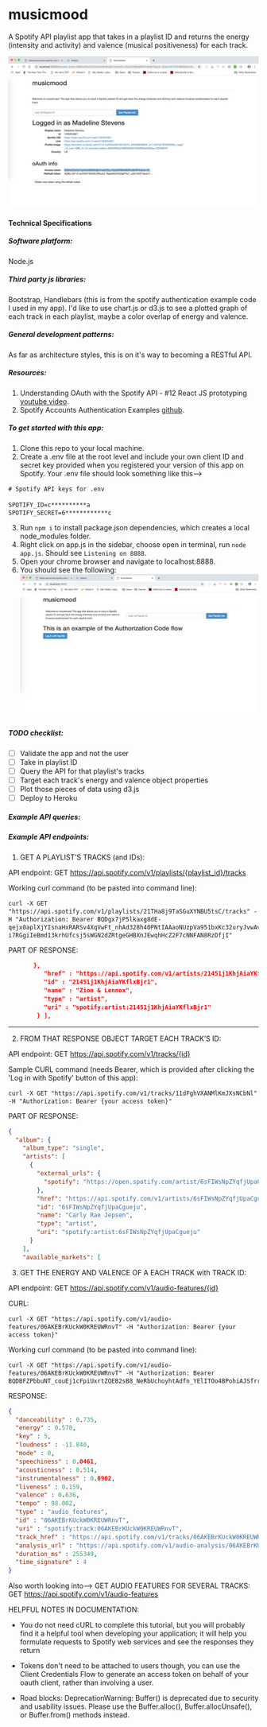 # musicmood
A Spotify API playlist app that takes in a playlist ID and returns the energy (intensity and activity) and valence (musical positiveness) for each track. 

![screenshot](images/screenshot.png)


#### Technical Specifications

##### Software platform: 
Node.js 
##### Third party js libraries:  
Bootstrap, Handlebars (this is from the spotify authentication example code I used in my app). I'd like to use chart.js or d3.js to see a plotted graph of each track in each playlist, maybe a color overlap of energy and valence. 
##### General development patterns: 
As far as architecture styles, this is on it's way to becoming a RESTful API. 

##### Resources:
1. Understanding OAuth with the Spotify API - #12 React JS prototyping [youtube video](https://www.youtube.com/watch?v=f5OLDvwP-Ug).
2. Spotify Accounts Authentication Examples [github](https://github.com/spotify/web-api-auth-examples).

##### To get started with this app:
1. Clone this repo to your local machine.
2. Create a .env file at the root level and include your own client ID and secret key provided when you registered your version of this app on Spotify. Your .env file should look something like this-->
```
# Spotify API keys for .env

SPOTIFY_ID=c**********a
SPOTIFY_SECRET=6************c
```
3. Run ```npm i``` to install package.json dependencies, which creates a local node_modules folder. 
4. Right click on app.js in the sidebar, choose open in terminal, run ```node app.js```. Should see ```Listening on 8888```.
5. Open your chrome browser and navigate to localhost:8888.
6. You should see the following:
![screenshot](images/screenshot2.png)

##### TODO checklist:
- [ ] Validate the app and not the user
- [ ] Take in playlist ID
- [ ] Query the API for that playlist's tracks
- [ ] Target each track's energy and valence object properties 
- [ ] Plot those pieces of data using d3.js
- [ ] Deploy to Heroku
 
##### Example API queries: 

##### Example API endpoints: 

1. GET A PLAYLIST’S TRACKS (and IDs):

API endpoint:
GET https://api.spotify.com/v1/playlists/{playlist_id}/tracks

Working curl command (to be pasted into command line):
```
curl -X GET "https://api.spotify.com/v1/playlists/21THa8j9TaSGuXYNBU5tsC/tracks" -H "Authorization: Bearer BQDgx7jP5lkaxg8dE-qejx0aplXjYIsnaHxRARSv4XqVwFt_nhAd328h40PNtIAAaoNUzpVa951bxKc32uryJvwAvStDoDbP8-i7RGgiIeBmd13krhUfcsj5sWGN2dZRtgeGHBXnJEwqhHcZ2F7cNNFAN8RzDfjI"
```

PART OF RESPONSE:
```json
       },
          "href" : "https://api.spotify.com/v1/artists/21451j1KhjAiaYKflxBjr1",
          "id" : "21451j1KhjAiaYKflxBjr1",
          "name" : "Zion & Lennox",
          "type" : "artist",
          "uri" : "spotify:artist:21451j1KhjAiaYKflxBjr1"
        } ],
```
-----
2. FROM THAT RESPONSE OBJECT TARGET EACH TRACK’S ID:

API endpoint:
GET https://api.spotify.com/v1/tracks/{id}

Sample CURL command (needs Bearer, which is provided after clicking the 'Log in with Spotify' button of this app):
```
curl -X GET "https://api.spotify.com/v1/tracks/11dFghVXANMlKmJXsNCbNl" -H "Authorization: Bearer {your access token}"
```

PART OF RESPONSE: 
```json
{
  "album": {
    "album_type": "single",
    "artists": [
      {
        "external_urls": {
          "spotify": "https://open.spotify.com/artist/6sFIWsNpZYqfjUpaCgueju"
        },
        "href": "https://api.spotify.com/v1/artists/6sFIWsNpZYqfjUpaCgueju",
        "id": "6sFIWsNpZYqfjUpaCgueju",
        "name": "Carly Rae Jepsen",
        "type": "artist",
        "uri": "spotify:artist:6sFIWsNpZYqfjUpaCgueju"
      }
    ],
    "available_markets": [
```

3. GET THE ENERGY AND VALENCE OF A EACH TRACK with TRACK ID:

API endpoint:
GET https://api.spotify.com/v1/audio-features/{id}

CURL:
```
curl -X GET "https://api.spotify.com/v1/audio-features/06AKEBrKUckW0KREUWRnvT" -H "Authorization: Bearer {your access token}"
```

Working curl command (to be pasted into command line):
```
curl -X GET "https://api.spotify.com/v1/audio-features/06AKEBrKUckW0KREUWRnvT" -H "Authorization: Bearer BQDBFZPbbuNT_couEj1cFpiUxrtZQEB2sB8_NeRbUchoyhtAdfn_YElITOo4BPohiAJSfrrtLghlQR7NkBSRzTMTrcYv9pl9QUT5NzvmKqls92A0BxQQ84hpFo8Wt8uE4o2M1xp5dATur7Q11za3LJvPG4pUi4lW&refresh_token=AQD7d1PjBMJ20CBiHkhyoIsw9wtm_Hc5ifgznAMEWS9EeyVPMyds6KUEssG50vcdGQTLqM9B2evhz8GH_REpREK0O6BkaiZWXpTwFzW1MELz9qW5XMRCi4QtYen4cNYalAnPsA"
```

RESPONSE:
```json
{
  "danceability" : 0.735,
  "energy" : 0.578,
  "key" : 5,
  "loudness" : -11.840,
  "mode" : 0,
  "speechiness" : 0.0461,
  "acousticness" : 0.514,
  "instrumentalness" : 0.0902,
  "liveness" : 0.159,
  "valence" : 0.636,
  "tempo" : 98.002,
  "type" : "audio_features",
  "id" : "06AKEBrKUckW0KREUWRnvT",
  "uri" : "spotify:track:06AKEBrKUckW0KREUWRnvT",
  "track_href" : "https://api.spotify.com/v1/tracks/06AKEBrKUckW0KREUWRnvT",
  "analysis_url" : "https://api.spotify.com/v1/audio-analysis/06AKEBrKUckW0KREUWRnvT",
  "duration_ms" : 255349,
  "time_signature" : 4
}
```

Also worth looking into--> GET AUDIO FEATURES FOR SEVERAL TRACKS:
GET https://api.spotify.com/v1/audio-features 


HELPFUL NOTES IN DOCUMENTATION:
- You do not need cURL to complete this tutorial, but you will probably find it a helpful tool when developing your application; it will help you formulate requests to Spotify web services and see the responses they return

- Tokens don't need to be attached to users though, you can use the Client Credentials Flow to generate an access token on behalf of your oauth client, rather than involving a user.

- Road blocks:
DeprecationWarning: Buffer() is deprecated due to security and usability issues. Please use the Buffer.alloc(), Buffer.allocUnsafe(), or Buffer.from() methods instead.


